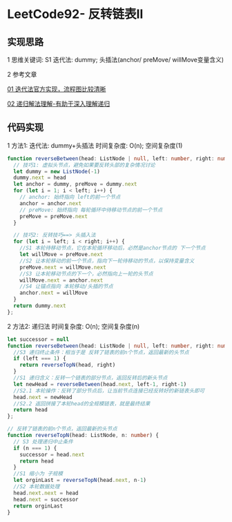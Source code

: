 # LeetCode92- 反转链表II

## 实现思路

1 思维关键词: 
  S1 迭代法: dummy; 头插法(anchor/ preMove/ willMove变量含义)

2 参考文章

[01 迭代法官方实现，流程图比较清晰](https://leetcode.cn/problems/reverse-linked-list-ii/solution/fan-zhuan-lian-biao-ii-by-leetcode-solut-teyq/)

[02 递归解法理解-有助于深入理解递归](https://leetcode.cn/problems/reverse-linked-list-ii/solution/yi-bu-yi-bu-jiao-ni-ru-he-yong-di-gui-si-lowt/)


## 代码实现

1 方法1: 迭代法: dummy+头插法   时间复杂度: O(n);  空间复杂度(1)
```ts
function reverseBetween(head: ListNode | null, left: number, right: number): ListNode | null {
  // 技巧1: 虚拟头节点，避免如果要反转头部的复杂情况讨论
  let dummy = new ListNode(-1)
  dummy.next = head
  let anchor = dummy, preMove = dummy.next
  for (let i = 1; i < left; i++) {
    // anchor: 始终指向 left的前一个节点
    anchor = anchor.next
    // preMove: 始终指向 每轮循环中待移动节点的前一个节点
    preMove = preMove.next
  }

  // 技巧2: 反转技巧==> 头插入法
  for (let i = left; i < right; i++) {
    //S1 本轮待移动节点，它在本轮循环移动后，必然是anchor节点的 下一个节点
    let willMove = preMove.next
    //S2 让本轮移动的前一个节点，指向下一轮待移动的节点，以保持变量含义
    preMove.next = willMove.next
    //S3 让本轮移动节点的下一个，必然指向上一轮的头节点
    willMove.next = anchor.next
    //S4 让锚点指向 本轮移动/头插的节点
    anchor.next = willMove
  }
  return dummy.next
};
```

2 方法2: 递归法  时间复杂度: O(n);  空间复杂度(n)

```ts
let successor = null
function reverseBetween(head: ListNode | null, left: number, right: number): ListNode | null {
  //S3 递归终止条件：相当于是 反转了链表的前n个节点，返回最新的头节点
  if (left === 1) {
    return reverseTopN(head, right)
  }
  //S1 递归含义：反转一个链表的部分节点，返回反转后的新头节点
  let newHead = reverseBetween(head.next, left-1, right-1)
  //S2.1 本轮操作：反转了部分节点后，让当前节点连接已经反转好的新链表头即可
  head.next = newHead
  //S2.2 返回拼接了本轮head的全规模链表，就是最终结果
  return head
};

// 反转了链表的前n个节点，返回最新的头节点
function reverseTopN(head: ListNode, n: number) {
  // S3 处理递归中止条件
  if (n === 1) {
    successor = head.next
    return head
  }
  //S1 缩小为 子规模
  let orginLast = reverseTopN(head.next, n-1)
  //S2 本轮数据处理
  head.next.next = head
  head.next = successor
  return orginLast
}
```